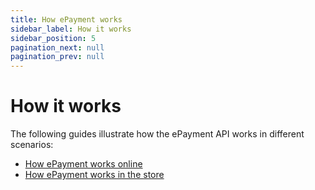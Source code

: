 ```yaml
---
title: How ePayment works
sidebar_label: How it works
sidebar_position: 5
pagination_next: null
pagination_prev: null
---
```


# How it works


The following guides illustrate how the ePayment API works in different scenarios:

* [How ePayment works online](vipps-epayment-api-how-it-works-online.md)
* [How ePayment works in the store](vipps-epayment-api-how-it-works-in-store.md)
